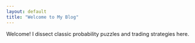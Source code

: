 ```yaml
---
layout: default
title: "Welcome to My Blog"
---
```

Welcome! I dissect classic probability puzzles and trading strategies here.
